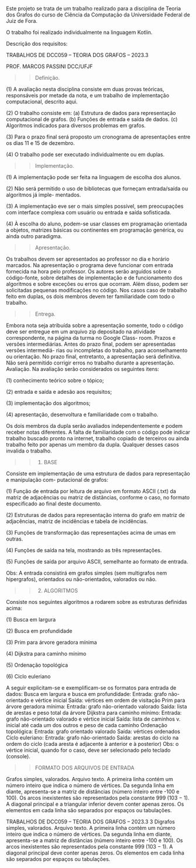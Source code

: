 Este projeto se trata de um trabalho realizado para a disciplina de Teoria dos Grafos do curso de Ciência da Computação da Universidade Federal de Juiz de Fora.

O trabalho foi realizado individualmente na linguagem Kotlin.

Descrição dos requisitos:

TRABALHOS DE DCC059 – TEORIA DOS GRAFOS – 2023.3

PROF. MARCOS PASSINI
DCC/UFJF

>>Definição.

(1) A avaliação nesta disciplina consiste em duas provas teóricas, responsáveis por metade da
nota, e um trabalho de implementação computacional, descrito aqui.

(2) O trabalho consiste em:
(a) Estrutura de dados para representação computacional de grafos.
(b) Funções de entrada e saída de dados.
(c) Algoritmos indicados para diversos problemas em grafos.

(3) Para o prazo final será proposto um cronograma de apresentações entre os dias 11 e 15 de
dezembro.

(4) O trabalho pode ser executado individualmente ou em duplas.

>>Implementação.

(1) A implementação pode ser feita na linguagem de escolha dos alunos.

(2) Não será permitido o uso de bibliotecas que forneçam entrada/saída ou algoritmos já imple-
mentados.

(3) A implementação eve ser o mais simples possível, sem preocupações com interface complexa
com usuário ou entrada e saída sofisticada.

(4) À escolha do aluno, podem-se usar classes em programação orientada a objetos, matrizes
básicas ou continentes em programação genérica, ou ainda outro paradigma.

>>Apresentação.

Os trabalhos devem ser apresentados ao professor no dia e horário marcados. Na
apresentação o programa deve funcionar com entrada fornecida na hora pelo professor. Os autores
serão arguídos sobre o código-fonte, sobre detalhes de implementação e de funcionamento dos
algoritmos e sobre exceções ou erros que ocorram. Além disso, podem ser solicitadas pequenas
modificações no código. Nos casos caso de trabalho feito em duplas, os dois membros devem ter
familiaridade com todo o trabalho.

>>Entrega.

Embora nota seja atribuída sobre a apresentação somente, todo o código deve ser entregue
em um arquivo zip depositado na atividade correspondente, na página da turma no Google Class-
room.
Prazos e versões intermediárias. Antes do prazo final, podem ser apresentadas versões intermediá-
rias ou incompletas do trabalho, para aconselhamento ou orientação. No prazo final, entretanto, a
apresentação será definitiva. Não será permitido corrigir erros no trabalho durante a apresentação.
Avaliação. Na avaliação serão considerados os seguintes itens:

(1) conhecimento teórico sobre o tópico;

(2) entrada e saída e adesão aos requisitos;

(3) implementação dos algoritmos;

(4) apresentação, desenvoltura e familiaridade com o trabalho.

Os dois membros da dupla serão avaliados independentemente e podem receber notas diferentes.
A falta de familiaridade com o código pode indicar trabalho buscado pronto na internet, trabalho
copiado de terceiros ou ainda trabalho feito por apenas um membro da dupla. Qualquer desses casos
invalida o trabalho.

>>1. BASE

Consiste em implementação de uma estrutura de dados para representação e manipulação com-
putacional de grafos:

(1) Função de entrada por leitura de arquivo em formato ASCII (.txt) da matriz de adjacências
ou matriz de distâncias, conforme o caso, no formato especificado ao final deste documento.

(2) Estruturas de dados para representação interna do grafo em matriz de adjacências, matriz de
incidências e tabela de incidências.

(3) Funções de transformação das representações acima de umas em outras.

(4) Funções de saída na tela, mostrando as três representações.

(5) Funções de saída por arquivo ASCII, semelhante ao formato de entrada.

Obs: A entrada consistirá em grafos simples (sem multigrafos nem hipergrafos), orientados ou
não-orientados, valorados ou não.

>>2. ALGORITMOS

Consiste nos seguintes algoritmos a rodarem sobre as estruturas definidas acima:

(1) Busca em largura

(2) Busca em profundidade

(3) Prim para árvore geradora mínima

(4) Dijkstra para caminho mínimo

(5) Ordenação topológica

(6) Ciclo euleriano

A seguir explicitam-se e exemplificam-se os formatos para entrada de dados:
Busca em largura e busca em profundidade:
Entrada: grafo não-orientado e vértice inicial
Saída: vértices em ordem de visitação
Prim para árvore geradora mínima:
Entrada: grafo não-orientado valorado
Saída: lista de arestas e peso total da árvore
Dijkstra para caminho mínimo:
Entrada: grafo não-orientado valorado e vértice inicial
Saída: lista de caminhos v. inicial até cada um dos outros e peso de cada caminho
Ordenação topológica:
Entrada: grafo orientado valorado
Saída: vértices ordenados
Ciclo euleriano:
Entrada: grafo não-orientado
Saída: arestas do ciclo na ordem do ciclo (cada aresta é adjacente à anterior e à posterior)
Obs: o vértice inicial, quando for o caso, deve ser selecionado pelo teclado (console).

>>FORMATO DOS ARQUIVOS DE ENTRADA

Grafos simples, valorados. Arquivo texto. A primeira linha contém um número inteiro que indica
o número de vértices. Da segunda linha em diante, apresenta-se a matriz de distâncias (número
inteiro entre -100 e 100). Os arcos inexistentes são representados pela constante 999 (103 − 1). A
diagonal principal e a triangular inferior devem conter apenas zeros. Os elementos em cada linha
são separados por espaços ou tabulações.


TRABALHOS DE DCC059 – TEORIA DOS GRAFOS – 2023.3 3
Digrafos simples, valorados. Arquivo texto. A primeira linha contém um número inteiro que indica
o número de vértices. Da segunda linha em diante, apresenta-se a matriz de distâncias (número
inteiro entre -100 e 100). Os arcos inexistentes são representados pela constante 999 (103 − 1). A
diagonal principal deve conter apenas zeros. Os elementos em cada linha são separados por espaços
ou tabulações.
